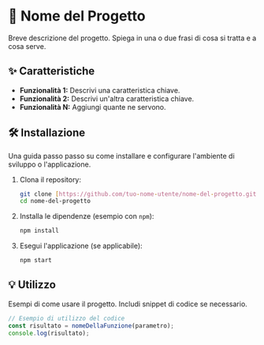 # 🚀 Nome del Progetto

Breve descrizione del progetto. Spiega in una o due frasi di cosa si tratta e a cosa serve.

## ✨ Caratteristiche

* **Funzionalità 1:** Descrivi una caratteristica chiave.
* **Funzionalità 2:** Descrivi un'altra caratteristica chiave.
* **Funzionalità N:** Aggiungi quante ne servono.

## 🛠️ Installazione

Una guida passo passo su come installare e configurare l'ambiente di sviluppo o l'applicazione.

1.  Clona il repository:
    ```bash
    git clone [https://github.com/tuo-nome-utente/nome-del-progetto.git](https://github.com/tuo-nome-utente/nome-del-progetto.git)
    cd nome-del-progetto
    ```
2.  Installa le dipendenze (esempio con `npm`):
    ```bash
    npm install
    ```
3.  Esegui l'applicazione (se applicabile):
    ```bash
    npm start
    ```

## 💡 Utilizzo

Esempi di come usare il progetto. Includi snippet di codice se necessario.

```javascript
// Esempio di utilizzo del codice
const risultato = nomeDellaFunzione(parametro);
console.log(risultato);
